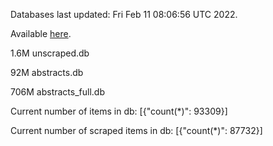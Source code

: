 Databases last updated: Fri Feb 11 08:06:56 UTC 2022. 

Available [here](https://github.com/cbeauhilton/ash-db/releases).

1.6M	unscraped.db

92M	abstracts.db

706M	abstracts_full.db

Current number of items in db:
[{"count(*)": 93309}]

Current number of scraped items in db:
[{"count(*)": 87732}]
